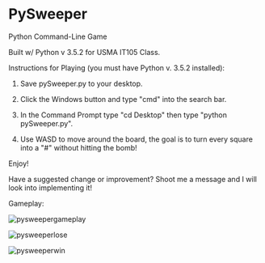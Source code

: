 # PySweeper
Python Command-Line Game 

Built w/ Python v 3.5.2 for USMA IT105 Class.

Instructions for Playing (you must have Python v. 3.5.2 installed): 

1) Save pySweeper.py to your desktop. 

2) Click the Windows button and type "cmd" into the search bar.

3) In the Command Prompt type "cd Desktop" then type "python pySweeper.py".

4) Use WASD to move around the board, the goal is to turn every square into a "#" without hitting the bomb! 


Enjoy!

Have a suggested change or improvement? Shoot me a message and I will look into implementing it!

Gameplay:

![pysweepergameplay](https://cloud.githubusercontent.com/assets/21327492/21037067/a9c2d0d4-bd98-11e6-98fc-741a8597289e.jpg)

![pysweeperlose](https://cloud.githubusercontent.com/assets/21327492/21037077/be54090a-bd98-11e6-9ad1-53d7514a1307.jpg)

![pysweeperwin](https://cloud.githubusercontent.com/assets/21327492/21037084/c5a543ea-bd98-11e6-91e9-2b8fb1574239.jpg)


